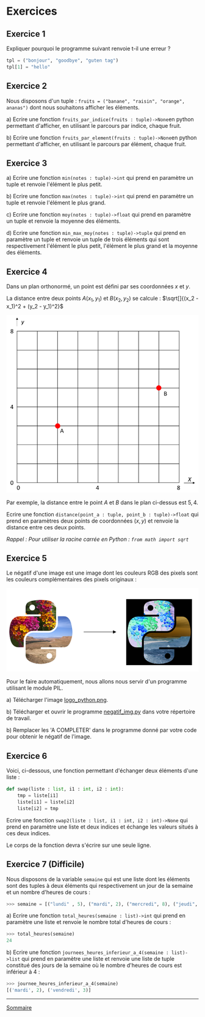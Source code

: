 # Exercices

## Exercice 1

Expliquer pourquoi le programme suivant renvoie t-il une erreur ?

```python
tpl = ("bonjour", "goodbye", "guten tag")
tpl[1] = "hello"
```

## Exercice 2

Nous disposons d'un tuple : `fruits = ("banane", "raisin", "orange", ananas")` dont nous souhaitons afficher les éléments.

a) Ecrire une fonction `fruits_par_indice(fruits : tuple)->None`en python permettant d'afficher, en utilisant le parcours par indice, chaque fruit.

b) Ecrire une fonction `fruits_par_element(fruits : tuple)->None`en python permettant d'afficher, en utilisant le parcours par élément, chaque fruit.

## Exercice 3

a) Ecrire une fonction ``min(notes : tuple)->int`` qui prend en paramètre un tuple et renvoie l'élément le plus petit.

b) Ecrire une fonction `max(notes : tuple)->int` qui prend en paramètre un tuple et renvoie l'élément le plus grand.

c) Ecrire une fonction `moy(notes : tuple)->float` qui prend en paramètre un tuple et renvoie la moyenne des éléments.

d) Ecrire une fonction `min_max_moy(notes : tuple)->tuple` qui prend en paramètre un tuple et renvoie un tuple de trois éléments qui sont respectivement l'élément le plus petit, l'élément le plus grand et la moyenne des éléments.

## Exercice 4

Dans un plan orthonormé, un point est défini par ses coordonnées $x$ et $y$.

La distance entre deux points $A(x_1, y_1)$ et $B(x_2, y_2)$ se calcule : $\sqrt[]{(x_2 - x_1)^2 + (y_2 - y_1)^2}$

<img title="" src="./../img/plan.PNG" alt="" width="556">

Par exemple, la distance entre le point $A$ et $B$ dans le plan ci-dessus est $5,4$.

Ecrire une fonction `distance(point_a : tuple, point_b : tuple)->float` qui prend en paramètres deux points de coordonnées $(x, y)$ et renvoie la distance entre ces deux points.

*Rappel : Pour utiliser la racine carrée en Python : ``from math import sqrt``*

## Exercice 5

Le négatif d'une image est une image dont les couleurs RGB des pixels sont les couleurs complémentaires des pixels originaux :

![](./../img/negatif.PNG)

Pour le faire automatiquement, nous allons nous servir d'un programme utilisant le module PIL.

a) Télécharger l'image [logo_python.png](./../img/logo_python.png).

b) Télécharger et ouvrir le programme [negatif_img.py](./../src/negatif_img.py) dans votre répertoire de travail.

b) Remplacer les 'A COMPLETER' dans le programme donné par votre code pour obtenir le négatif de l'image.

## Exercice 6

Voici, ci-dessous, une fonction permettant d'échanger deux éléments d'une liste :

```python
def swap(liste : list, i1 : int, i2 : int):
    tmp = liste[i1]
    liste[i1] = liste[i2]
    liste[i2] = tmp
```

Ecrire une fonction ``swap2(liste : list, i1 : int, i2 : int)->None`` qui prend en paramètre une liste et deux indices et échange les valeurs situés à ces deux indices.

Le corps de la fonction devra s'écrire sur une seule ligne.

## Exercice 7 (Difficile)

Nous disposons de la variable ``semaine`` qui est une liste dont les éléments sont des tuples à deux éléments qui respectivement un jour de la semaine et un nombre d'heures de cours :

```python
>>> semaine = [("lundi" , 5), ("mardi", 2), ("mercredi", 8), ("jeudi", 6), ("vendredi", 3)]
```

a) Ecrire une fonction `total_heures(semaine : list)->int` qui prend en paramètre une liste et renvoie le nombre total d'heures de cours :

```python
>>> total_heures(semaine)
24
```

b) Ecrire une fonction ``journees_heures_inferieur_a_4(semaine : list)->list`` qui prend en paramètre une liste et renvoie une liste de tuple constitué des jours de la semaine où le nombre d'heures de cours est inférieur à 4 :

```python
>>> journee_heures_inferieur_a_4(semaine)
[('mardi', 2), ('vendredi', 3)]
```

________________

[Sommaire](./../../README.md)